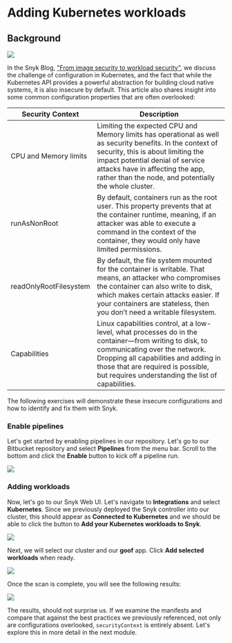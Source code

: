 # Adding Kubernetes workloads

## Background

![](https://partner-workshop-assets.s3.us-east-2.amazonaws.com/kubernetes-01.png)

In the Snyk Blog, ["From image security to workload security"](https://snyk.io/blog/from-image-security-to-workload-security/), we discuss the challenge of configuration in Kubernetes, and the fact that while the Kubernetes API provides a powerful abstraction for building cloud native systems, it is also insecure by default. This article also shares insight into some common configuration properties that are often overlooked:

| Security Context       | Description                                                                                                                                                                                                                                                                     |
| ---------------------- | ------------------------------------------------------------------------------------------------------------------------------------------------------------------------------------------------------------------------------------------------------------------------------- |
| CPU and Memory limits  | Limiting the expected CPU and Memory limits has operational as well as security benefits. In the context of security, this is about limiting the impact potential denial of service attacks have in affecting the app, rather than the node, and potentially the whole cluster. |
| runAsNonRoot           | By default, containers run as the root user. This property prevents that at the container runtime, meaning, if an attacker was able to execute a command in the context of the container, they would only have limited permissions.                                             |
| readOnlyRootFilesystem | By default, the file system mounted for the container is writable. That means, an attacker who compromises the container can also write to disk, which makes certain attacks easier. If your containers are stateless, then you don’t need a writable filesystem.               |
| Capabilities           | Linux capabilities control, at a low-level, what processes do in the container—from writing to disk, to communicating over the network. Dropping all capabilities and adding in those that are required is possible, but requires understanding the list of capabilities.       |

The following exercises will demonstrate these insecure configurations and how to identify and fix them with Snyk.

### Enable pipelines

Let's get started by enabling pipelines in our repository. Let's go to our Bitbucket repository and select **Pipelines** from the menu bar. Scroll to the bottom and click the **Enable** button to kick off a pipeline run.

![](https://partner-workshop-assets.s3.us-east-2.amazonaws.com/bitbucket-pipelines-enable.png)

### Adding workloads

Now, let's go to our Snyk Web UI. Let's navigate to **Integrations** and select **Kubernetes**. Since we previously deployed the Snyk controller into our cluster, this should appear as **Connected to Kubernetes** and we should be able to click the button to **Add your Kubernetes workloads to Snyk**.

![](https://partner-workshop-assets.s3.us-east-2.amazonaws.com/snyk-eks-integration-01.png)

Next, we will select our cluster and our **goof** app. Click **Add selected workloads** when ready.

![](https://partner-workshop-assets.s3.us-east-2.amazonaws.com/snyk-eks-integration-02.png)

Once the scan is complete, you will see the following results:

![](https://partner-workshop-assets.s3.us-east-2.amazonaws.com/snyk-eks-integration-03%20\(1\).png)

The results, should not surprise us. If we examine the manifests and compare that against the best practices we previously referenced, not only are configurations overlooked, `securityContext` is entirely absent. Let's explore this in more detail in the next module.
